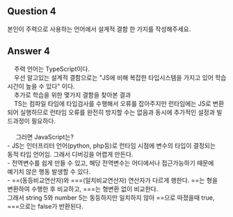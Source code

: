 Question 4 
---
<p>
본인이 주력으로 사용하는 언어에서 설계적 결함 한 가지를 작성해주세요.
</p>

Answer 4 
---
<p>
&nbsp;&nbsp;&nbsp;&nbsp;주력 언어는 TypeScript이다. <br>
&nbsp;&nbsp;&nbsp;&nbsp;우선 알고있는 설계적 결함으로는 "JS에 비해 복잡한 타입시스템을 가지고 있어 학습시간이 높을 수 있다" 이다.<br>
  &nbsp;&nbsp;&nbsp;&nbsp;추가로 학습을 위한 몇가지 결함을 찾아본 결과<br>
  &nbsp;&nbsp;&nbsp;&nbsp;TS는 컴파일 타임에 타입검사를 수행해서 오류를 잡아주지만 런타임에는 JS로 변환되어 실행하므로 런타임 오류를 완전히 방지할 수는 없음과 동시에 추가적인 설정과 빌드과정이 필요하다.
  <br>
  <br>
  &nbsp;&nbsp;&nbsp;&nbsp; 그러면 JavaScript는? <br>
- JS는 인터프리터 언어(python, php등)로 런타임 시점에 변수의 타입이 결정되는 <br> 
  동적 타입 언어임. 그래서 디버깅을 어렵게 만든다.<br>
- 전역변수를 쉽게 만들 수 있고, 해당 전역변수는 어디에서나 접근가능하기 때문에<br>
  예기치 않은 행동 발생할 수 있다.<br>
- ==(동등비교연산자)와 ===(일치비교연산자) 연산자가 다르게 행한다. ==는 형을<br>
  변환하여 수행한 후 비교하고, ===는 형변환 없이 비교한다. <br>
  그래서 string 5와 number 5는 동등하지만 일치하지 않아 ==으로 따졌을때 true,<br>
  ===으로는 false가 반환된다.
</p>
